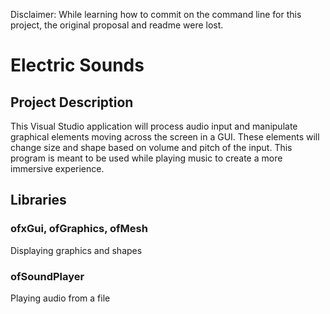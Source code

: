 Disclaimer: While learning how to commit on the command line for this project, the original proposal and readme were lost.
# Electric Sounds
## Project Description
This Visual Studio application will process audio input and manipulate graphical elements moving across the screen in a GUI. These elements will change size and shape based on volume and pitch of the input. This program is meant to be used while playing music to create a more immersive experience.
## Libraries
### ofxGui, ofGraphics, ofMesh
Displaying graphics and shapes
### ofSoundPlayer
Playing audio from a file